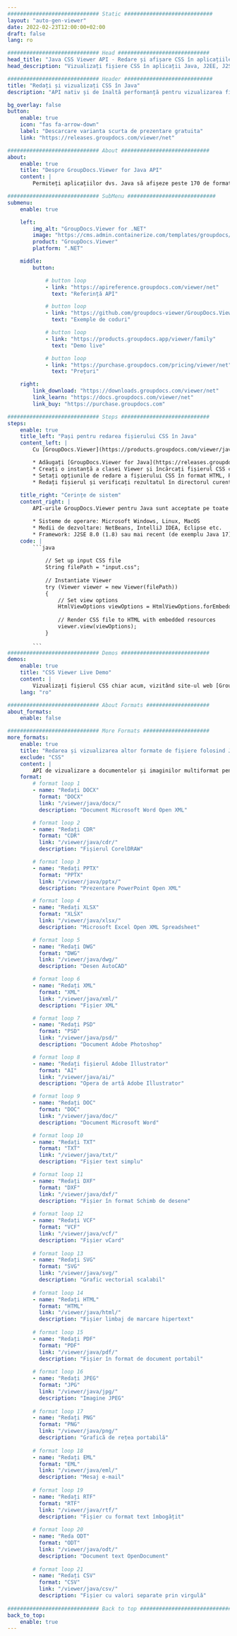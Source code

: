 ```yaml
---
############################# Static ############################
layout: "auto-gen-viewer"
date: 2022-02-23T12:00:00+02:00
draft: false
lang: ro

############################# Head #############################
head_title: "Java CSS Viewer API - Redare și afișare CSS în aplicațiile Java"
head_description: "Vizualizați fișiere CSS în aplicații Java, J2EE, J2SE. Acceptă vizualizarea a peste 170 de formate de documente și fișiere imagine în HTML, PDF sau în modul imagine cu funcții avansate pentru a gestiona opțiunile de vizualizare a documentelor."

############################# Header ############################
title: "Redați și vizualizați CSS în Java" 
description: "API nativ și de înaltă performanță pentru vizualizarea fișierelor CSS pentru aplicații bazate pe Java, J2EE și J2SE, care acceptă o gamă largă de caracteristici suplimentare pentru a personaliza aspectul formatului documentului de ieșire." 

bg_overlay: false
button:
    enable: true
    icon: "fas fa-arrow-down"
    label: "Descarcare varianta scurta de prezentare gratuita"
    link: "https://releases.groupdocs.com/viewer/net"

############################# About ############################
about:
    enable: true
    title: "Despre GroupDocs.Viewer for Java API" 
    content: |
        Permiteți aplicațiilor dvs. Java să afișeze peste 170 de formate de fișiere în moduri HTML, PDF sau imagine utilizând GroupDocs.Viewer pentru API-urile Java fără niciun software suplimentar instalat; cum ar fi Microsoft Office, Apache Open Office, Adobe Acrobat Reader etc. Dezvoltatorii pot vizualiza cu ușurință toate imaginile și tipurile de documente populare, inclusiv Microsoft Office, OpenDocument, HTML, PDF, Archive, Diagrame, Photoshop, AutoCAD și formatele de limbaj de programare în cadrul aplicațiilor Java cu redare rapidă și de cea mai înaltă calitate.

############################# SubMenu ############################
submenu:
    enable: true

    left:
        img_alt: "GroupDocs.Viewer for .NET"
        image: "https://cms.admin.containerize.com/templates/groupdocs/images/product-logos/90x90-noborder/groupdocs-viewer-net.png"
        product: "GroupDocs.Viewer"
        platform: ".NET"

    middle:
        button:

            # button loop
            - link: "https://apireference.groupdocs.com/viewer/net"
              text: "Referință API"

            # button loop
            - link: "https://github.com/groupdocs-viewer/GroupDocs.Viewer-for-.NET"
              text: "Exemple de coduri"

            # button loop
            - link: "https://products.groupdocs.app/viewer/family"
              text: "Demo live"

            # button loop
            - link: "https://purchase.groupdocs.com/pricing/viewer/net"
              text: "Prețuri"

    right:
        link_download: "https://downloads.groupdocs.com/viewer/net"
        link_learn: "https://docs.groupdocs.com/viewer/net"
        link_buy: "https://purchase.groupdocs.com"

############################# Steps ############################
steps:
    enable: true
    title_left: "Pași pentru redarea fișierului CSS în Java" 
    content_left: |
        Cu [GroupDocs.Viewer](https://products.groupdocs.com/viewer/java/) puteți reda CSS în HTML, JPEG, PNG sau PDF în câțiva pași.

        * Adăugați [GroupDocs.Viewer for Java](https://releases.groupdocs.com/viewer/java/) ca dependență pentru proiectul dvs. 
        * Creați o instanță a clasei Viewer și încărcați fișierul CSS cu calea completă. 
        * Setați opțiunile de redare a fișierului CSS în format HTML, PNG, JPEG sau PDF. 
        * Redați fișierul și verificați rezultatul în directorul curent. 
        
    title_right: "Cerințe de sistem" 
    content_right: |
        API-urile GroupDocs.Viewer pentru Java sunt acceptate pe toate platformele și sistemele de operare majore. Înainte de a executa codul de mai jos, vă rugăm să vă asigurați că aveți următoarele cerințe preliminare instalate pe sistemul dumneavoastră.

        * Sisteme de operare: Microsoft Windows, Linux, MacOS 
        * Medii de dezvoltare: NetBeans, IntelliJ IDEA, Eclipse etc. 
        * Framework: J2SE 8.0 (1.8) sau mai recent (de exemplu Java 17) 
    code: |
        ```java
                        
            // Set up input CSS file
            String filePath = "input.css";
        
            // Instantiate Viewer
            try (Viewer viewer = new Viewer(filePath))
            {
            	// Set view options 
            	HtmlViewOptions viewOptions = HtmlViewOptions.forEmbeddedResources();
                    
            	// Render CSS file to HTML with embedded resources
            	viewer.view(viewOptions);
            }
             
        ```
############################# Demos ############################
demos:
    enable: true
    title: "CSS Viewer Live Demo"
    content: |
        Vizualizați fișierul CSS chiar acum, vizitând site-ul web [GroupDocs.Viewer Online Apps](https://products.groupdocs.app/viewer/css).
    lang: "ro"

############################# About Formats ####################
about_formats:
    enable: false

############################# More Formats #####################
more_formats:
    enable: true
    title: "Redarea și vizualizarea altor formate de fișiere folosind Java"
    exclude: "CSS"
    content: |
        API de vizualizare a documentelor și imaginilor multiformat pentru Java. Vizualizați câteva dintre formatele de fișiere populare de mai jos, fără niciun vizualizator extern.
    format: 
        # format loop 1
        - name: "Redați DOCX"
          format: "DOCX"
          link: "/viewer/java/docx/"
          description: "Document Microsoft Word Open XML" 

        # format loop 2
        - name: "Redați CDR" 
          format: "CDR"
          link: "/viewer/java/cdr/"
          description: "Fișierul CorelDRAW" 

        # format loop 3
        - name: "Redați PPTX"
          format: "PPTX"
          link: "/viewer/java/pptx/"
          description: "Prezentare PowerPoint Open XML" 

        # format loop 4
        - name: "Redați XLSX"
          format: "XLSX"
          link: "/viewer/java/xlsx/"
          description: "Microsoft Excel Open XML Spreadsheet" 

        # format loop 5
        - name: "Redați DWG"
          format: "DWG"
          link: "/viewer/java/dwg/"
          description: "Desen AutoCAD"

        # format loop 6
        - name: "Redați XML"
          format: "XML"
          link: "/viewer/java/xml/"
          description: "Fișier XML"

        # format loop 7
        - name: "Redați PSD"
          format: "PSD"
          link: "/viewer/java/psd/"
          description: "Document Adobe Photoshop"

        # format loop 8
        - name: "Redați fișierul Adobe Illustrator"
          format: "AI"
          link: "/viewer/java/ai/"
          description: "Opera de artă Adobe Illustrator"

        # format loop 9
        - name: "Redați DOC"
          format: "DOC"
          link: "/viewer/java/doc/"
          description: "Document Microsoft Word" 

        # format loop 10
        - name: "Redați TXT" 
          format: "TXT"
          link: "/viewer/java/txt/"
          description: "Fișier text simplu" 

        # format loop 11
        - name: "Redați DXF" 
          format: "DXF"
          link: "/viewer/java/dxf/"
          description: "Fișier în format Schimb de desene"  
          
        # format loop 12
        - name: "Redați VCF"
          format: "VCF"
          link: "/viewer/java/vcf/"
          description: "Fișier vCard"  
              
        # format loop 13
        - name: "Redați SVG"
          format: "SVG"
          link: "/viewer/java/svg/"
          description: "Grafic vectorial scalabil" 
          
        # format loop 14
        - name: "Redați HTML"
          format: "HTML"
          link: "/viewer/java/html/"
          description: "Fișier limbaj de marcare hipertext" 
          
        # format loop 15
        - name: "Redați PDF"
          format: "PDF"
          link: "/viewer/java/pdf/"
          description: "Fișier în format de document portabil"
          
        # format loop 16
        - name: "Redați JPEG"
          format: "JPG"
          link: "/viewer/java/jpg/"
          description: "Imagine JPEG"
          
        # format loop 17
        - name: "Redați PNG"
          format: "PNG"
          link: "/viewer/java/png/"
          description: "Grafică de rețea portabilă" 
          
        # format loop 18
        - name: "Redați EML"
          format: "EML"
          link: "/viewer/java/eml/"
          description: "Mesaj e-mail" 
          
        # format loop 19
        - name: "Redați RTF"
          format: "RTF"
          link: "/viewer/java/rtf/"
          description: "Fișier cu format text îmbogățit" 
          
        # format loop 20
        - name: "Reda ODT"
          format: "ODT"
          link: "/viewer/java/odt/"
          description: "Document text OpenDocument" 
          
        # format loop 21
        - name: "Redați CSV"
          format: "CSV"
          link: "/viewer/java/csv/"
          description: "Fișier cu valori separate prin virgulă" 
          
############################# Back to top ###############################
back_to_top:
    enable: true
---
```


